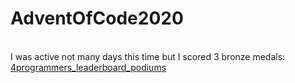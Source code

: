 # AdventOfCode2020
<br>
I was active not many days this time but I scored 3 bronze medals: 
<a href="https://github.com/Pawel-Iskra/Media/blob/master/AoC_2020_medals_small.jpg">4programmers_leaderboard_podiums</a>
